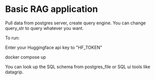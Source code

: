 # Basic RAG application

Pull data from postgres server, create query engine. You can change query_str to query whatever you want.

To run:

Enter your Huggingface api key to "HF_TOKEN"

docker compose up


You can look up the SQL schema from postgres_file or SQL ui tools like datagrip.


